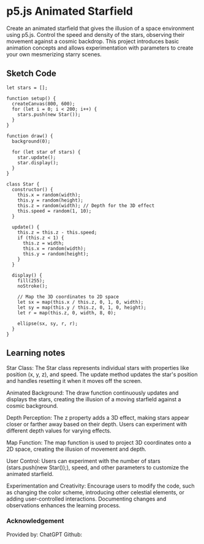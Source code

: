 # p5.js Animated Starfield
Create an animated starfield that gives the illusion of a space environment using p5.js. Control the speed and density of the stars, observing their movement against a cosmic backdrop. This project introduces basic animation concepts and allows experimentation with parameters to create your own mesmerizing starry scenes.
## Sketch Code
```
let stars = [];

function setup() {
  createCanvas(800, 600);
  for (let i = 0; i < 200; i++) {
    stars.push(new Star());
  }
}

function draw() {
  background(0);

  for (let star of stars) {
    star.update();
    star.display();
  }
}

class Star {
  constructor() {
    this.x = random(width);
    this.y = random(height);
    this.z = random(width); // Depth for the 3D effect
    this.speed = random(1, 10);
  }

  update() {
    this.z = this.z - this.speed;
    if (this.z < 1) {
      this.z = width;
      this.x = random(width);
      this.y = random(height);
    }
  }

  display() {
    fill(255);
    noStroke();

    // Map the 3D coordinates to 2D space
    let sx = map(this.x / this.z, 0, 1, 0, width);
    let sy = map(this.y / this.z, 0, 1, 0, height);
    let r = map(this.z, 0, width, 8, 0);

    ellipse(sx, sy, r, r);
  }
}

```
## Learning notes
Star Class: The Star class represents individual stars with properties like position (x, y, z), and speed. The update method updates the star's position and handles resetting it when it moves off the screen.

Animated Background: The draw function continuously updates and displays the stars, creating the illusion of a moving starfield against a cosmic background.

Depth Perception: The z property adds a 3D effect, making stars appear closer or farther away based on their depth. Users can experiment with different depth values for varying effects.

Map Function: The map function is used to project 3D coordinates onto a 2D space, creating the illusion of movement and depth.

User Control: Users can experiment with the number of stars (stars.push(new Star());), speed, and other parameters to customize the animated starfield.

Experimentation and Creativity: Encourage users to modify the code, such as changing the color scheme, introducing other celestial elements, or adding user-controlled interactions. Documenting changes and observations enhances the learning process.
### Acknowledgement
Provided by: ChatGPT
Github: 
